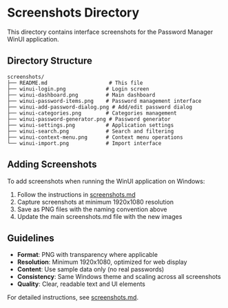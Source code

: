 # Screenshots Directory

This directory contains interface screenshots for the Password Manager WinUI application.

## Directory Structure

```
screenshots/
├── README.md                    # This file
├── winui-login.png             # Login screen
├── winui-dashboard.png         # Main dashboard
├── winui-password-items.png    # Password management interface
├── winui-add-password-dialog.png # Add/edit password dialog
├── winui-categories.png        # Categories management
├── winui-password-generator.png # Password generator
├── winui-settings.png          # Application settings
├── winui-search.png            # Search and filtering
├── winui-context-menu.png      # Context menu operations
└── winui-import.png            # Import interface
```

## Adding Screenshots

To add screenshots when running the WinUI application on Windows:

1. Follow the instructions in [screenshots.md](../screenshots.md)
2. Capture screenshots at minimum 1920x1080 resolution
3. Save as PNG files with the naming convention above
4. Update the main screenshots.md file with the new images

## Guidelines

- **Format**: PNG with transparency where applicable
- **Resolution**: Minimum 1920x1080, optimized for web display
- **Content**: Use sample data only (no real passwords)
- **Consistency**: Same Windows theme and scaling across all screenshots
- **Quality**: Clear, readable text and UI elements

For detailed instructions, see [screenshots.md](../screenshots.md#how-to-update-screenshots).